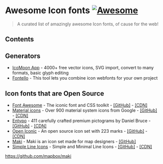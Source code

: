 # Awesome Icon fonts [![Awesome](https://cdn.rawgit.com/sindresorhus/awesome/d7305f38d29fed78fa85652e3a63e154dd8e8829/media/badge.svg)](https://github.com/sindresorhus/awesome)
> A curated list of amazingly awesome Icon fonts, of cause for the web!

## Contents


## Generators

- [IcoMoon App](https://icomoon.io/app) - 4000+ free vector icons, SVG import, convert to many formats, basic glyph editing
- [Fontello](http://fontello.com/) - This tool lets you combine icon webfonts for your own project

## Icon fonts that are Open Source

- [Font Awesome](http://fontawesome.io/) - The iconic font and CSS toolkit - [[GitHub]](https://github.com/FortAwesome/Font-Awesome) - [[CDN]](https://cdnjs.com/libraries/font-awesome)
- [Material icons](https://material.io/icons/) - Over 900 material system icons from Google - [[GitHub]](https://github.com/google/material-design-icons) - [[CDN]](http://google.github.io/material-design-icons/#icon-font-for-the-web)
- [Entypo](http://www.entypo.com/) - 411 carefully crafted premium pictograms by Daniel Bruce - [[GitHub]](https://github.com/danielbruce/entypo) - [[CDN]](https://cdnjs.com/libraries/entypo)
- [Open Iconic](https://useiconic.com/open) - An open source icon set with 223 marks - [[GitHub]](https://github.com/iconic/open-iconic) - [[CDN]](https://cdnjs.com/libraries/open-iconic)
- [Maki](https://www.mapbox.com/maki-icons/) - Maki is an icon set made for map designers - [[GitHub]](https://github.com/mapbox/maki)
- [Simple Line Icons](http://simplelineicons.com/) - Simple and Minimal Line Icons - [[GitHub]](https://github.com/thesabbir/simple-line-icons/) - [[CDN]](https://cdnjs.com/libraries/simple-line-icons)

https://github.com/mapbox/maki
